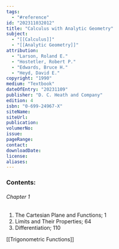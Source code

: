 ```yaml
---
tags:
  - "#reference"
id: "202311032012"
title: "Calculus with Analytic Geometry"
subject:
  - "[[Calculus]]"
  - "[[Analytic Geometry]]"
attribution:
  - "Larson, Roland E."
  - "Hostetler, Robert P."
  - "Edwards, Bruce H."
  - "Heyd, David E."
copyright: "1990"
medium: "Textbook"
dateOfEntry: "20231109"
publisher: "D. C. Heath and Company"
edition: 4
isbn: "0-699-24967-X"
siteName: 
siteUrl: 
publication: 
volumerNo: 
issue: 
pageRange: 
contact: 
downloadDate: 
license: 
aliases:
---
```

### Contents:
###### Chapter 1
1. The Cartesian Plane and Functions; 1
2. Limits and Their Properties; 64
3. Differentiation; 110

[[Trigonometric Functions]]

